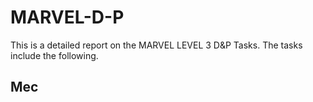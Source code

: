 # MARVEL-D-P
This is a detailed report on the MARVEL LEVEL 3 D&P Tasks. The tasks include the following.
## Mec
